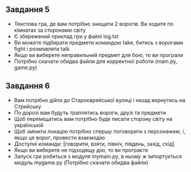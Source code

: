 ## Завдання 5 </br>
- Текстова гра, де вам потрібно знищити 2 ворогів. Ви ходите по кімнатах за сторонами світу </br>
- Є збережений приклад гри у файлі log.txt </br>
- Ви можете підбирати предмети командою take, битись з ворогами fight і розмовляти talk </br>
- Якщо ви виберете неправильний предмет для бою, то ви програли </br>
- Потрібно скачати обидва файли для корректної роботи (main.py, game.py)
## Завдання 6 </br>
- Вам потрібно дійти до Староєврейської вулиці і назад вернутись на Стрийську </br>
- По дорозі вам будуть траплятись вороги, друзі та предмети </br>
- Щоб переміщатись вам потрібно буде писати сторону світу на українській </br>
- Щоб змінити локацію потрібно спершу поговорити з персонажем, і, якщо це ворог, провести взаємодію </br>
- Доступні команди: [говорити, взяти, північ, південь, захід, схід] </br>
- Якщо ви виберете не підходящу дію, то ви програєте </br>
- Запуск гри робиться з модуля mymain.py, в ньому ж імпортується модуль mygame.py (Потрібно скачати обидва файли)
